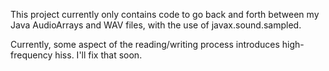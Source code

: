 This project currently only contains code to go back and forth between my Java AudioArrays and WAV files, with the use of javax.sound.sampled.

Currently, some aspect of the reading/writing process introduces high-frequency hiss. I'll fix that soon.
